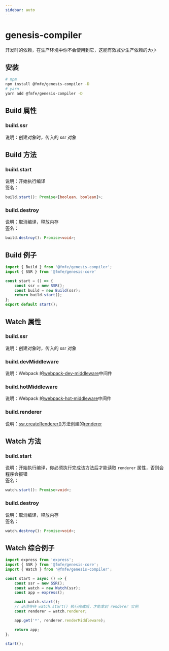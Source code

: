 ```yaml
---
sidebar: auto
---
```

# genesis-compiler
开发时的依赖，在生产环境中你不会使用到它，这能有效减少生产依赖的大小

## 安装
```bash
# npm
npm install @fmfe/genesis-compiler -D
# yarn
yarn add @fmfe/genesis-compiler -D
```

## Build 属性
### build.ssr
说明：创建对象时，传入的 ssr 对象
## Build 方法
### build.start
说明：开始执行编译   
签名：
```typescript
build.start(): Promise<[boolean, boolean]>;
```
### build.destroy
说明：取消编译，释放内存   
签名：
```typescript
build.destroy(): Promise<void>;
```
## Build 例子
```typescript
import { Build } from '@fmfe/genesis-compiler';
import { SSR } from '@fmfe/genesis-core'

const start = () => {
    const ssr = new SSR();
    const build = new Build(ssr);
    return build.start();
};
export default start();
```
## Watch 属性
### build.ssr
说明：创建对象时，传入的 ssr 对象
### build.devMiddleware
说明：Webpack 的[webpack-dev-middleware](https://github.com/webpack/webpack-dev-middleware)中间件
### build.hotMiddleware
说明：Webpack 的[webpack-hot-middleware](https://github.com/webpack-contrib/webpack-hot-middleware)中间件
### build.renderer
说明：[ssr.createRenderer()](../core/ssr.html#ssr-createrenderer)方法创建的[renderer](../core/renderer.html)
## Watch 方法
### build.start
说明：开始执行编译，你必须执行完成该方法后才能读取 `renderer` 属性，否则会程序会报错   
签名：
```typescript
watch.start(): Promise<void>;
```
### build.destroy
说明：取消编译，释放内存   
签名：
```typescript
watch.destroy(): Promise<void>;
```
## Watch 综合例子
```typescript
import express from 'express';
import { SSR } from '@fmfe/genesis-core';
import { Watch } from '@fmfe/genesis-compiler';

const start = async () => {
    const ssr = new SSR();
    const watch = new Watch(ssr);
    const app = express();

    await watch.start();
    // 必须等待 watch.start() 执行完成后，才能拿到 renderer 实例
    const renderer = watch.renderer;

    app.get('*', renderer.renderMiddleware);

    return app;
};

start();

```